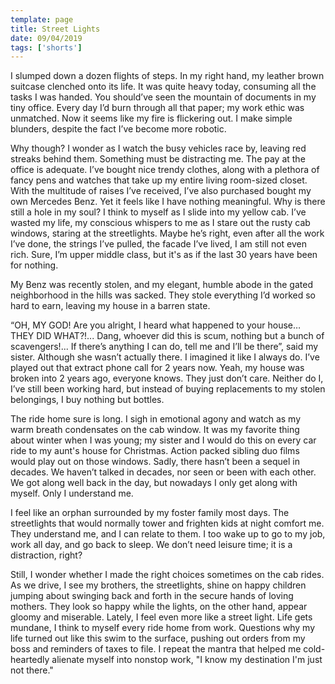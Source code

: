```yaml
---
template: page
title: Street Lights
date: 09/04/2019
tags: ['shorts']
---
```


I slumped down a dozen flights of steps. In my right hand, my leather brown suitcase clenched onto its life. It was quite heavy today, consuming all the tasks I was handed. You should’ve seen the mountain of documents in my tiny office. Every day I’d burn through all that paper; my work ethic was unmatched. Now it seems like my fire is flickering out. I make simple blunders, despite the fact I’ve become more robotic.

Why though? I wonder as I watch the busy vehicles race by, leaving red streaks behind them. Something must be distracting me. The pay at the office is adequate. I’ve bought nice trendy clothes, along with a plethora of fancy pens and watches that take up my entire living room-sized closet. With the multitude of raises I’ve received, I’ve also purchased bought my own Mercedes Benz. Yet it feels like I have nothing meaningful. Why is there still a hole in my soul? I think to myself as I slide into my yellow cab. I’ve wasted my life, my conscious whispers to me as I stare out the rusty cab windows, staring at the streetlights. Maybe he’s right, even after all the work I’ve done, the strings I’ve pulled, the facade I’ve lived, I am still not even rich. Sure, I’m upper middle class, but it's as if the last 30 years have been for nothing.

My Benz was recently stolen, and my elegant, humble abode in the gated neighborhood in the hills was sacked. They stole everything I’d worked so hard to earn, leaving my house in a barren state.

“OH, MY GOD! Are you alright, I heard what happened to your house… THEY DID WHAT?!... Dang, whoever did this is scum, nothing but a bunch of scavengers!... If there’s anything I can do, tell me and I’ll be there”, said my sister. Although she wasn’t actually there. I imagined it like I always do. I’ve played out that extract phone call for 2 years now. Yeah, my house was broken into 2 years ago, everyone knows. They just don’t care. Neither do I, I’ve still been working hard, but instead of buying replacements to my stolen belongings, I buy nothing but bottles. 

The ride home sure is long. I sigh in emotional agony and watch as my warm breath condensates on the cab window. It was my favorite thing about winter when I was young; my sister and I would do this on every car ride to my aunt's house for Christmas. Action packed sibling duo films would play out on those windows. Sadly, there hasn’t been a sequel in decades. We haven’t talked in decades, nor seen or been with each other. We got along well back in the day, but nowadays I only get along with myself. Only I understand me.

I feel like an orphan surrounded by my foster family most days. The streetlights that would normally tower and frighten kids at night comfort me. They understand me, and I can relate to them. I too wake up to go to my job, work all day, and go back to sleep. We don’t need leisure time; it is a distraction, right? 

Still, I wonder whether I made the right choices sometimes on the cab rides. As we drive, I see my brothers, the streetlights, shine on happy children jumping about swinging back and forth in the secure hands of loving mothers. They look so happy while the lights, on the other hand, appear gloomy and miserable. Lately, I feel even more like a street light. Life gets mundane, I think to myself every ride home from work. Questions why my life turned out like this swim to the surface, pushing out orders from my boss and reminders of taxes to file. I repeat the mantra that helped me cold-heartedly alienate myself into nonstop work, "I know my destination I'm just not there."
